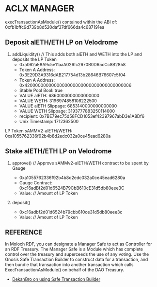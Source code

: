 # ACLX MANAGER

execTransactionAsModule() contained within the ABI of:
0xfb1bffc9d739b8d520daf37df666da4c687191ea

## Deposit alETH/ETH LP on Velodrome

1. addLiquidity() // This adds both alETH and WETH into the LP and deposits the LP Token
   * 0xa062aE8A9c5e11aaA026fc2670B0D65cCc8B2858
   * Token A Address: 0x3E29D3A9316dAB217754d13b28646B76607c5f04
   * Token A Address: 0x4200000000000000000000000000000000000006
   * Stable Pool Bool: true
   * VALUE alETH: 6860000000000000000
   * VALUE WETH: 3196974858108222500
   * VALUE alETH Slippage: 6853140000000000000
   * VALUE WETH Slippage: 3193777883250114000
   * recipient: 0x7BE79ec75d58FCD1053ef42397967abD3e1A8Df6
   * Unix Timestamp: 1712362500

LP Token sAMMV2-alETH/WETH: 0xa1055762336f92b4b8d2edc032a0ce45ead6280a

## Stake alETH/ETH LP on Velodrome

1. approve() // Approve sAMMv2-alETH/WETH contract to be spent by Gauge
   * 0xa1055762336f92b4b8d2edc032a0ce45ead6280a
   * Gauge Contract: 0xc16adBf2d01d6524B79CbB610cE31d5db80eee3C
   * Value: // Amount of LP Token

2. deposit()
   * 0xc16adbf2d01d6524b79cbb610ce31d5db80eee3c
   * Value: // Amount of LP Token

## REFERENCE

In Moloch RDF, you can designate a Manager Safe to act as Controller for an RDF Treasury. The Manager Safe is a Module which has complete control over the treasury and superceeds the use of any voting. Use the Gnosis Safe Transaction Builder to construct data for a transaction, and then bundle that transaction into another transaction which calls ExecTransactionAsModule() on behalf of the DAO Treasury.

* [DekanBro on using Safe Transaction Builder](https://www.loom.com/share/0524ef8a3e3149e1b3171e3728b762f5?sid=8cf09177-be4a-46e4-8488-8dfa2d18af6f)